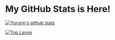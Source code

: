 # My GitHub Stats is Here!

[![Yururin's github stats](https://github-readme-stats.vercel.app/api?username=yururin&show_icons=true&count_private=true&theme=merko)](https://github.com/yururin/github-readme-stats)

[![Top Langs](https://github-readme-stats.vercel.app/api/top-langs/?username=yururin&theme=merko)](https://github.com/yururin/github-readme-stats)
